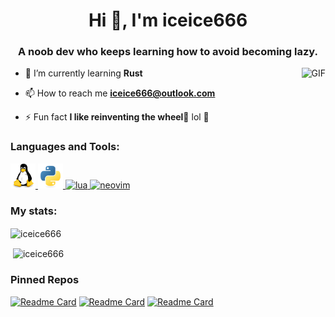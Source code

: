 <h1 align="center">Hi 👋, I'm iceice666</h1>
<h3 align="center">A noob dev who keeps learning how to avoid becoming lazy.</h3>
<img align="right" alt="GIF" src="https://raw.githubusercontent.com/JoeyBling/JoeyBling/master/pic/pusheencode.gif" />

- 🌱 I’m currently learning **Rust**

- 📫 How to reach me **iceice666@outlook.com**

- ⚡ Fun fact **I like reinventing the wheel🛞** lol 🥳


<h3 align="left">Languages and Tools:</h3>
<p align="left">
<a href="https://www.linux.org/" target="_blank" rel="noreferrer"> 
<img src="https://raw.githubusercontent.com/devicons/devicon/master/icons/linux/linux-original.svg" alt="linux" width="40" height="40"/> 
</a>

<a href="https://www.python.org" target="_blank" rel="noreferrer">
<img src="https://raw.githubusercontent.com/devicons/devicon/master/icons/python/python-original.svg" alt="python" width="40" height="40"/> 
</a>

<a href="https://www.lua.org/" target="_blank" rel="noreferrer">
<img src="https://cdn.jsdelivr.net/gh/devicons/devicon/icons/lua/lua-plain-wordmark.svg" alt="lua" width="40" height="40"/>
</a>

<a href="https://neovim.io/" target="_blank" rel="noreferrer">
<img src="https://www.vectorlogo.zone/logos/neovimio/neovimio-icon.svg" alt="neovim" width="40" height="40"/>
</a>
</p>


<h3 align="left">My stats:</h3>
<p><img align="center" src="https://readme-stats-iceice666.vercel.app/api/top-langs?username=iceice666&hide=javascript&show_icons=true&locale=en&layout=compact&theme=tokyonight" alt="iceice666" />

<p>&nbsp;<img align="center" src="https://readme-stats-iceice666.vercel.app/api?username=iceice666&show_icons=true&locale=en&theme=tokyonight" alt="iceice666" /></p>

<h3 align="left">Pinned Repos</h3>

[![Readme Card](https://readme-stats-iceice666.vercel.app/api/pin/?username=iceice666&repo=dwm&show_owner=true&theme=tokyonight)](https://github.com/iceice666/dwm)
[![Readme Card](https://readme-stats-iceice666.vercel.app/api/pin/?username=iceice666&repo=nvim&show_owner=true&theme=tokyonight)](https://github.com/iceice666/nvim)
[![Readme Card](https://readme-stats-iceice666.vercel.app/api/pin/?username=iceice666&repo=kusa.player.python&show_owner=true&theme=tokyonight)](https://github.com/iceice666/kusa.player.python)
